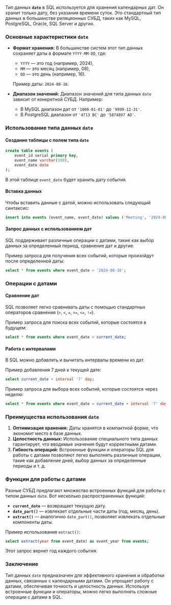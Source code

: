 Тип данных **`date`** в SQL используется для хранения календарных дат. Он хранит только дату, без указания времени суток. Это стандартный тип данных в большинстве реляционных СУБД, таких как MySQL, PostgreSQL, Oracle, SQL Server и других.

### Основные характеристики `date`

- **Формат хранения:** В большинстве систем этот тип данных сохраняет даты в формате `YYYY-MM-DD`, где:
  - `YYYY` — это год (например, 2024),
  - `MM` — это месяц (например, 08),
  - `DD` — это день (например, 16).
  
  Пример даты: `2024-08-16`.

- **Диапазон значений:** Диапазон значений для типа данных `date` зависит от конкретной СУБД. Например:
  - В MySQL диапазон дат от `'1000-01-01'` до `'9999-12-31'`.
  - В PostgreSQL диапазон от `'4713 BC'` до `'5874897 AD'`.

### Использование типа данных `date`

#### Создание таблицы с полем типа `date`

```sql
create table events (
    event_id serial primary key,
    event_name varchar(100),
    event_date date
);
```

В этой таблице `event_date` будет хранить дату события.

#### Вставка данных

Чтобы вставить данные с датой, можно использовать следующий синтаксис:

```sql
insert into events (event_name, event_date) values ('Meeting', '2024-08-16');
```

#### Запрос данных с использованием дат

SQL поддерживает различные операции с датами, такие как выбор данных за определенный период, сравнение дат и другие.

Пример запроса для получения всех событий, которые произойдут после определенной даты:

```sql
select * from events where event_date > '2024-08-16';
```

### Операции с датами

#### Сравнение дат
SQL позволяет легко сравнивать даты с помощью стандартных операторов сравнения (`>`, `<`, `=`, `>=`, `<=`, `!=`).

Пример запроса для поиска всех событий, которые состоятся в будущем:

```sql
select * from events where event_date > current_date;
```

#### Работа с интервалами
В SQL можно добавлять и вычитать интервалы времени из дат.

Пример добавления 7 дней к текущей дате:

```sql
select current_date + interval '7' day;
```

Пример запроса для выбора всех событий, которые состоятся через неделю:

```sql
select * from events where event_date = current_date + interval '7' day;
```

### Преимущества использования `date`

1. **Оптимизация хранения:** Даты хранятся в компактной форме, что экономит место в базе данных.
2. **Целостность данных:** Использование специального типа данных гарантирует, что вводимые значения будут корректными датами.
3. **Гибкость операций:** Встроенные функции и операторы SQL для работы с датами позволяют легко выполнять различные операции, такие как добавление дней, выбор данных за определенные периоды и т. д.

### Функции для работы с датами

Разные СУБД предлагают множество встроенных функций для работы с типом данных `date`. Вот несколько распространенных функций:

- **`current_date`** — возвращает текущую дату.
- **`date_part()`** — извлекает отдельные части даты (год, месяц, день).
- **`extract()`** — аналогично `date_part()`, позволяет извлекать отдельные компоненты даты.

Пример использования `extract()`:

```sql
select extract(year from event_date) as event_year from events;
```

Этот запрос вернет год каждого события.

### Заключение

Тип данных `date` предназначен для эффективного хранения и обработки данных, связанных с календарными датами. Он упрощает работу с датами, обеспечивая точность и целостность данных. Используя встроенные функции и операторы, можно легко выполнять сложные операции с датами в SQL.